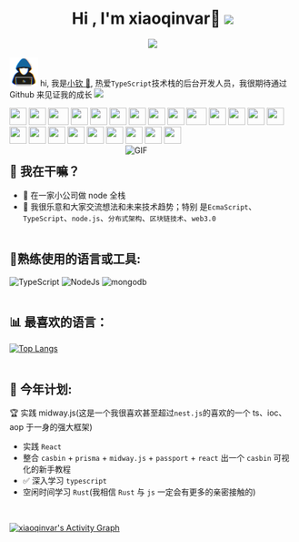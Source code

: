 <h1 align="center"><b>Hi , I'm xiaoqinvar🐸 </b><img src="https://media.giphy.com/media/hvRJCLFzcasrR4ia7z/giphy.gif" width="35"></h1>
<p align="center">
  <a href="https://github.com/DenverCoder1/readme-typing-svg"><img src="https://readme-typing-svg.herokuapp.com?font=Time+New+Roman&color=cyan&size=25&center=true&vCenter=true&width=600&height=100&lines=Assalamu+O+Alaikum+Warahmatullah..&hearts;++;Self-taught+Front-End+Developer,;Computer+Science+Student,;CTF+Newbie,;Active+Learner/Researcher,;Love+to+learn+new+stuffs..<3"></a>
</p>

<picture><img src = "https://github.com/0xAbdulKhalid/0xAbdulKhalid/raw/main/assets/mdImages/about_me.gif" width = 50px></picture>
hi, 我是[小钦 🐸](https://github.com/JYbill/), 热爱`TypeScript`技术栈的后台开发人员，我很期待通过
Github 来见证我的成长
<img src="https://user-images.githubusercontent.com/73097560/115834477-dbab4500-a447-11eb-908a-139a6edaec5c.gif" />

<div>
    <img src="https://cultofthepartyparrot.com/parrots/hd/githubparrot.gif" width="30" height="30"/>
    <img src="https://cultofthepartyparrot.com/flags/hd/indiaparrot.gif" width="30" height="30"/>
    <img src="https://cultofthepartyparrot.com/parrots/asyncparrot.gif" width="36" height="30"/>
    <img src="https://cultofthepartyparrot.com/parrots/hd/60fpsparrot.gif" width="30" height="30"/>
    <img src="https://cultofthepartyparrot.com/parrots/hd/jumpingparrot.gif" width="30" height="30"/>
    <img src="https://cultofthepartyparrot.com/parrots/hd/opensourceparrot.gif" width="30" height="30"/>
    <img src="https://cultofthepartyparrot.com/parrots/hd/dealwithitnowparrot.gif" width="30" height="30"/>
    <img src="https://cultofthepartyparrot.com/parrots/hd/hypnoparrotlight.gif" width="30" height="30"/>
    <img src="https://cultofthepartyparrot.com/parrots/databaseparrot.gif" width="30" height="30"/>
    <img src="https://cultofthepartyparrot.com/parrots/fixparrot.gif" width="36" height="30"/>
    <img src="https://cultofthepartyparrot.com/parrots/hd/laptop_parrot.gif" width="30" height="30"/>
    <img src="https://cultofthepartyparrot.com/parrots/hd/spinningparrot.gif" width="30" height="30"/>
    <img src="https://cultofthepartyparrot.com/parrots/hd/levitationparrot.gif" width="30" height="30"/>
    <img src="https://cultofthepartyparrot.com/parrots/hd/meldparrot.gif" width="30" height="30"/>
    <img src="https://cultofthepartyparrot.com/parrots/slomoparrot.gif" width="30" height="30"/>
    <img src="https://cultofthepartyparrot.com/parrots/hd/moonwalkingparrot.gif" width="30" height="30"/>
    <img src="https://cultofthepartyparrot.com/parrots/hd/stableparrot.gif" width="30" height="30"/>
    <img src="https://cultofthepartyparrot.com/parrots/hd/scienceparrot.gif" width="30" height="30"/>
    <img src="https://cultofthepartyparrot.com/parrots/hd/pirateparrot.gif" width="30" height="30"/>
    <img src="https://cultofthepartyparrot.com/parrots/hd/footballparrot.gif" width="30" height="30"/>
    <img src="https://cultofthepartyparrot.com/parrots/hd/illuminatiparrot.gif" width="30" height="30"/>
    <img src="https://cultofthepartyparrot.com/parrots/hd/hypnoparrotdark.gif" width="30" height="30"/>
    <img src="https://cultofthepartyparrot.com/parrots/hd/mustacheparrot.gif" width="30" height="30"/>
</div>
<img align="right" alt="GIF" src="https://camo.githubusercontent.com/bb27b9c1df90df738e91a54665d3adb08f60583fad2f266ffbde14508e6dc918/68747470733a2f2f692e70696e696d672e636f6d2f6f726967696e616c732f65342f32362f37302f65343236373032656466383734623138316163656431653266613563366364652e676966" width="300" />

## 🤔️ 我在干嘛？

- 💼 在一家小公司做 node 全栈
- 💬 我很乐意和大家交流想法和未来技术趋势；特别
  是`EcmaScript`、`TypeScript`、`node.js`、`分布式架构`、`区块链技术`、`web3.0` <br/><br/>

## 🔧**熟练使用的语言或工具:**

<img alt="TypeScript" src="https://img.shields.io/badge/-TypeScript-blue?logo=Typescript&logoColor=black">
<img alt="NodeJs" src="https://img.shields.io/badge/-NodeJS-green?logo=node.js&Color=white">
<img alt="mongodb" src="https://img.shields.io/badge/-mongoDb-green?logo=mongodb&logoColor=white">
<br/><br/>

## 📊 **最喜欢的语言：**

[![Top Langs](https://github-readme-stats.vercel.app/api/top-langs/?username=anuraghazra&layout=compact&hide=html,javascript,css,GLSL,Astro)](https://github.com/anuraghazra/github-readme-stats)
<br/><br/>

## 🚧 **今年计划:**

<!-- TODO-IST:START -->

🏆 实践 midway.js(这是一个我很喜欢甚至超过`nest.js`的喜欢的一个 ts、ioc、aop 于一身的强大框架)

- 实践 `React`
- 整合 `casbin` + `prisma` + `midway.js` + `passport` + `react` 出一个 `casbin` 可视化的新手教程
- ✅ 深入学习 `typescript`
- 空闲时间学习 `Rust`(我相信 `Rust` 与 `js` 一定会有更多的亲密接触的)

<p align="center"> <img src="https://github-readme-stats.vercel.app/api?username=JYbill&show_icons=true&theme=gotham" alt="" />

<a href="https://github.com/JYBill"><img alt="xiaoqinvar's Activity Graph" src="https://activity-graph.herokuapp.com/graph?username=JYBill&custom_title=小🐸's%20Contribution%20Graph&theme=react-dark" /></a>
